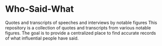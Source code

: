 # Who-Said-What
Quotes and transcripts of speeches and interviews by notable figures
This repository is a collection of quotes and transcripts from various notable figures. The goal is to provide a centralized place to find accurate records of what influential people have said.